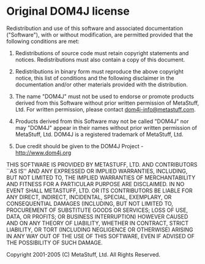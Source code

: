 Original DOM4J license
======================

Redistribution and use of this software and associated documentation
("Software"), with or without modification, are permitted provided that the
following conditions are met:

1. Redistributions of source code must retain copyright statements and
notices. Redistributions must also contain a copy of this document.

2. Redistributions in binary form must reproduce the above copyright notice,
this list of conditions and the following disclaimer in the documentation
and/or other materials provided with the distribution.

3. The name "DOM4J" must not be used to endorse or promote products derived
from this Software without prior written permission of MetaStuff, Ltd. For
written permission, please contact dom4j-info@metastuff.com.

4. Products derived from this Software may not be called "DOM4J" nor may
"DOM4J" appear in their names without prior written permission of MetaStuff,
Ltd. DOM4J is a registered trademark of MetaStuff, Ltd.

5. Due credit should be given to the DOM4J Project - http://www.dom4j.org

THIS SOFTWARE IS PROVIDED BY METASTUFF, LTD. AND CONTRIBUTORS ``AS IS'' AND
ANY EXPRESSED OR IMPLIED WARRANTIES, INCLUDING, BUT NOT LIMITED TO, THE
IMPLIED WARRANTIES OF MERCHANTABILITY AND FITNESS FOR A PARTICULAR PURPOSE
ARE DISCLAIMED. IN NO EVENT SHALL METASTUFF, LTD. OR ITS CONTRIBUTORS BE
LIABLE FOR ANY DIRECT, INDIRECT, INCIDENTAL, SPECIAL, EXEMPLARY, OR
CONSEQUENTIAL DAMAGES (INCLUDING, BUT NOT LIMITED TO, PROCUREMENT OF
SUBSTITUTE GOODS OR SERVICES; LOSS OF USE, DATA, OR PROFITS; OR BUSINESS
INTERRUPTION) HOWEVER CAUSED AND ON ANY THEORY OF LIABILITY, WHETHER IN
CONTRACT, STRICT LIABILITY, OR TORT (INCLUDING NEGLIGENCE OR OTHERWISE)
ARISING IN ANY WAY OUT OF THE USE OF THIS SOFTWARE, EVEN IF ADVISED OF THE
POSSIBILITY OF SUCH DAMAGE.

Copyright 2001-2005 (C) MetaStuff, Ltd. All Rights Reserved.
